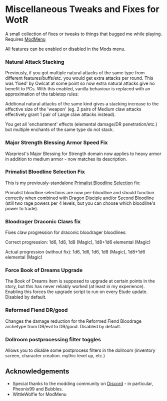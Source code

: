 # Miscellaneous Tweaks and Fixes for WotR

A small collection of fixes or tweaks to things that bugged me while playing.
Requires [ModMenu](https://github.com/WittleWolfie/ModMenu/releases)

All features can be enabled or disabled in the Mods menu.

### Natural Attack Stacking

Previously, if you got multiple natural attacks of the same type from different features/buffs/etc.
you would get extra attacks per round. This was 'fixed' by Owlcat at some point so now extra natural 
attacks give no benefit to PCs. With this enabled, vanilla behaviour is replaced with an approximation
of the tabletop rules:

Addtional natural attacks of the same kind gives a stacking increase to the effective size of the 'weapon'
(eg. 2 pairs of Medium claw attacks effectively grant 1 pair of Large claw attacks instead).

You get all 'enchantment' effects (elemental damage/DR penetration/etc.) but multiple enchants of the same type
do not stack.

### Major Strength Blessing Armor Speed Fix

Warpriest's Major Blessing for Strength domain now applies to heavy armor in addition to medium
armor - now matches its description.

### Primalist Bloodline Selection Fix

This is my previously-standalone [Primalist Bloodline Selection](https://github.com/microsoftenator2022/PrimalistBloodlineSelections) fix:

Primalist bloodline selections are now per-bloodline and should function correctly when combined with
Dragon Disciple and/or Second Bloodline (still two rage powers per 4 levels, but you can choose which
bloodline's power to trade).

### Bloodrager Draconic Claws fix
Fixes claw progression for draconic bloodrager bloodlines: 

Correct progression: 1d6, 1d8, 1d8 (Magic), 1d8+1d6 elemental (Magic)

Actual progression (without fix): 1d6, 1d6, 1d6, 1d8 (Magic), 1d8+1d6 elemental (Magic)

### Force Book of Dreams Upgrade

The Book of Dreams item is supposed to upgrade at certain points in the story,
but this has never reliably worked (at least in my experience). Enabling this forces the 
upgrade script to run on every Etude update. Disabled by default.

### Reformed Fiend DR/good

Changes the damage reduction for the Reformed Fiend Bloodrage archetype from DR/evil to DR/good.
Disabled by default.

### Dollroom postprocessing filter toggles

Allows you to disable some postprocess filters in the dollroom (inventory screen, character creation. mythic level up, etc.)

## Acknowledgements

* Special thanks to the modding community on [Discord](https://discord.com/invite/wotr) - in particular, Pheonix99 and Bubbles.
* WittleWolfie for ModMenu
